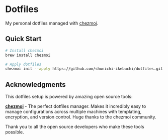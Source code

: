 # Dotfiles

My personal dotfiles managed with [chezmoi](https://www.chezmoi.io/).

## Quick Start

```bash
# Install chezmoi
brew install chezmoi

# Apply dotfiles
chezmoi init --apply https://github.com/shunichi-ikebuchi/dotfiles.git
```

## Acknowledgments

This dotfiles setup is powered by amazing open source tools:

**[chezmoi](https://www.chezmoi.io/)** - The perfect dotfiles manager. Makes it incredibly easy to manage configurations across multiple machines with templating, encryption, and version control. Huge thanks to the chezmoi community.

Thank you to all the open source developers who make these tools possible.
